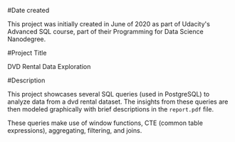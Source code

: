 #Date created

This project was initially created in June of 2020 as part of Udacity's Advanced SQL course, part of their Programming for Data Science Nanodegree.

#Project Title

DVD Rental Data Exploration

#Description

This project showcases several SQL queries (used in PostgreSQL) to analyze data from a dvd rental dataset. The insights from these queries are then modeled graphically with brief descriptions in the `report.pdf` file.

These queries make use of window functions, CTE (common table expressions), aggregating, filtering, and joins.